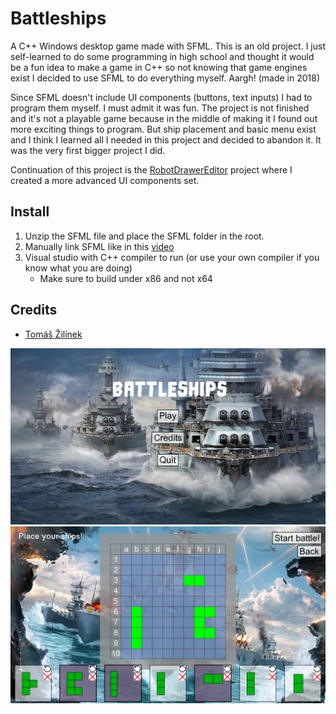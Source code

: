 # Battleships

A C++ Windows desktop game made with SFML. This is an old project. I just self-learned to do some programming in high school and thought it would be a fun idea to make a game in C++ so not knowing that game engines exist I decided to use SFML to do everything myself. Aargh! (made in 2018)

Since SFML doesn't include UI components (buttons, text inputs) I had to program them myself. I must admit it was fun. The project is not finished and it's not a playable game because in the middle of making it I found out more exciting things to program. But ship placement and basic menu exist and I think I learned all I needed in this project and decided to abandon it. It was the very first bigger project I did.

Continuation of this project is the [RobotDrawerEditor](https://github.com/TomasZilinek/RobotDrawerEditor) project where I created a more advanced UI components set.

## Install

1. Unzip the SFML file and place the SFML folder in the root.
2. Manually link SFML like in this [video](https://youtu.be/yEiZalvDOj4?si=K4HHl0B0l9rvDUVq)
3. Visual studio with C++ compiler to run (or use your own compiler if you know what you are doing)
   - Make sure to build under x86 and not x64

## Credits

- [Tomáš Žilínek](https://www.linkedin.com/in/tomaszilinek)

![image description](res/menu.png)
![image description](res/placement.png)
